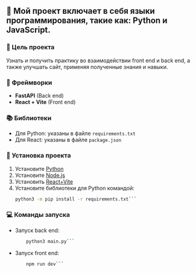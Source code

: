 ﻿## 👻 Мой проект включает в себя языки программирования, такие как: Python и JavaScript.

### 👔 Цель проекта
Узнать и получить практику во взаимодействии front end и back end, а также улучшать сайт, применяя полученные знания и навыки.

### 💫 Фреймворки
- **FastAPI** (Back end)
- **React + Vite** (Front end)

### 📚 Библиотеки
- Для Python: указаны в файле `requirements.txt`
- Для React: указаны в файле `package.json`

### 🚀 Установка проекта
1. Установите [Python](https://www.python.org/downloads/)
2. Установите [Node.js](https://nodejs.org/en)
2. Установить [React+Vite](https://vitejs.dev/guide/)
4. Установите библиотеки для Python командой:
   ```bash
   python3 -m pip install -r requirements.txt```

### 💻 Команды запуска
* Запуск back end:
    ```bash
        python3 main.py```

* Запуск front end:
    ```bash
        npm run dev```